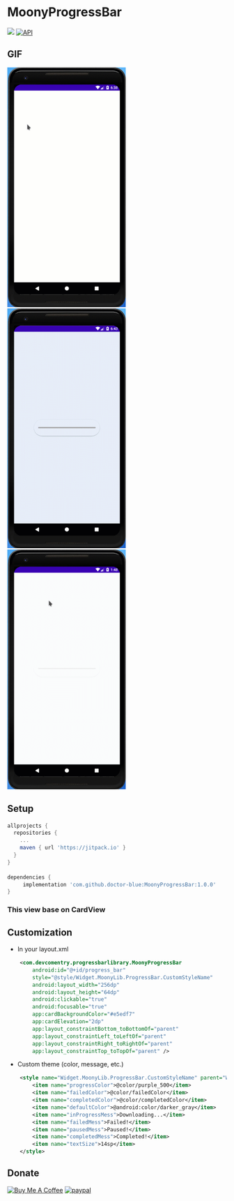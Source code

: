 # MoonyProgressBar

[![](https://jitpack.io/v/doctor-blue/MoonyProgressBar.svg)](https://jitpack.io/#doctor-blue/MoonyProgressBar)
[![API](https://img.shields.io/badge/API-16%2B-brightgreen.svg?style=flat)](https://android-arsenal.com/api?level=16)

## GIF
<img src="./images/image1.gif" width="272" height="550"/><img src="./images/image2.gif"  width="272" height="550" /><img src="./images/image3.gif"  width="272" height="550" />

## Setup

```gradle
allprojects {
  repositories {
    ...
    maven { url 'https://jitpack.io' }
  }
}

dependencies {
	 implementation 'com.github.doctor-blue:MoonyProgressBar:1.0.0'
}
```

### This view base on CardView
## Customization
- In your layout.xml
```xml
    <com.devcomentry.progressbarlibrary.MoonyProgressBar
        android:id="@+id/progress_bar"
        style="@style/Widget.MoonyLib.ProgressBar.CustomStyleName"
        android:layout_width="256dp"
        android:layout_height="64dp"
        android:clickable="true"
        android:focusable="true"
        app:cardBackgroundColor="#e5edf7"
        app:cardElevation="2dp"
        app:layout_constraintBottom_toBottomOf="parent"
        app:layout_constraintLeft_toLeftOf="parent"
        app:layout_constraintRight_toRightOf="parent"
        app:layout_constraintTop_toTopOf="parent" />

```
- Custom theme (color, message, etc.)
```xml
    <style name="Widget.MoonyLib.ProgressBar.CustomStyleName" parent="Widget.MoonyLib.ProgressBar">
        <item name="progressColor">@color/purple_500</item>
        <item name="failedColor">@color/failedColor</item>
        <item name="completedColor">@color/completedColor</item>
        <item name="defaultColor">@android:color/darker_gray</item>
        <item name="inProgressMess">Downloading...</item>
        <item name="failedMess">Failed!</item>
        <item name="pausedMess">Paused!</item>
        <item name="completedMess">Completed!</item>
        <item name="textSize">14sp</item>
    </style>
```


## Donate
<a href="https://www.buymeacoffee.com/doctorblue" target="_blank"><img src="https://cdn.buymeacoffee.com/buttons/default-orange.png" alt="Buy Me A Coffee" height="41" width="174"></a>
[![paypal](https://www.paypalobjects.com/en_US/i/btn/btn_donateCC_LG.gif)](https://www.paypal.me/doctorblue00)
